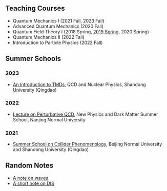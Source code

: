 ## Teaching Courses

- Quantum Mechanics I (2021 Fall, 2023 Fall)
- Advanced Quantum Mechanics (2020 Fall)
- Quantum Field Theory I (2018 Spring, [2019 Spring](https://l-x-x.github.io/qft-2019/), 2020 Spring)
- Quantum Mechanics II (2022 Fall)
- Introduction to Particle Physics (2022 Fall)

## Summer Schools
### 2023 
- [An Introduction to TMDs](https://indico.ihep.ac.cn/event/19083/contributions/136588/attachments/70326/84777/Note%20Jul%208%2C%202023%281%29.pdf), QCD and Nuclear Physics, Shandong University (Qingdao)
  
### 2022
- [Lecture on Perturbative QCD](https://l-x-x.github.io/qft-2019/Lecture_qcd.pdf), New Physics and Dark Matter Summer School, Nanjing Normal University

### 2021 
- [Summer School on Collider Phenomenology](https://indico.ihep.ac.cn/event/11211/timetable/#20210705), Beijing Normal University and Shandong University (Qingdao) 



## Random Notes

- [A note on waves](https://l-x-x.github.io/qft-2019/note_on_waves.pdf)
- [A short note on DIS](https://l-x-x.github.io/qft-2019/AShortNoteOnDIS.pdf)
